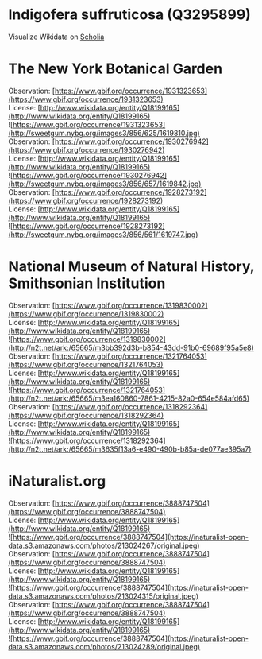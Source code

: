 
Indigofera suffruticosa (Q3295899)
==================================
  
Visualize Wikidata on [Scholia](https://scholia.toolforge.org/taxon/Q3295899)
# The New York Botanical Garden
  
Observation: [https://www.gbif.org/occurrence/1931323653](https://www.gbif.org/occurrence/1931323653)  
License: [http://www.wikidata.org/entity/Q18199165](http://www.wikidata.org/entity/Q18199165)  
![https://www.gbif.org/occurrence/1931323653](http://sweetgum.nybg.org/images3/856/625/1619810.jpg)  
Observation: [https://www.gbif.org/occurrence/1930276942](https://www.gbif.org/occurrence/1930276942)  
License: [http://www.wikidata.org/entity/Q18199165](http://www.wikidata.org/entity/Q18199165)  
![https://www.gbif.org/occurrence/1930276942](http://sweetgum.nybg.org/images3/856/657/1619842.jpg)  
Observation: [https://www.gbif.org/occurrence/1928273192](https://www.gbif.org/occurrence/1928273192)  
License: [http://www.wikidata.org/entity/Q18199165](http://www.wikidata.org/entity/Q18199165)  
![https://www.gbif.org/occurrence/1928273192](http://sweetgum.nybg.org/images3/856/561/1619747.jpg)
# National Museum of Natural History, Smithsonian Institution
  
Observation: [https://www.gbif.org/occurrence/1319830002](https://www.gbif.org/occurrence/1319830002)  
License: [http://www.wikidata.org/entity/Q18199165](http://www.wikidata.org/entity/Q18199165)  
![https://www.gbif.org/occurrence/1319830002](http://n2t.net/ark:/65665/m3bb392d3b-b854-43dd-91b0-69689f95a5e8)  
Observation: [https://www.gbif.org/occurrence/1321764053](https://www.gbif.org/occurrence/1321764053)  
License: [http://www.wikidata.org/entity/Q18199165](http://www.wikidata.org/entity/Q18199165)  
![https://www.gbif.org/occurrence/1321764053](http://n2t.net/ark:/65665/m3ea160860-7861-4215-82a0-654e584afd65)  
Observation: [https://www.gbif.org/occurrence/1318292364](https://www.gbif.org/occurrence/1318292364)  
License: [http://www.wikidata.org/entity/Q18199165](http://www.wikidata.org/entity/Q18199165)  
![https://www.gbif.org/occurrence/1318292364](http://n2t.net/ark:/65665/m3635f13a6-e490-490b-b85a-de077ae395a7)
# iNaturalist.org
  
Observation: [https://www.gbif.org/occurrence/3888747504](https://www.gbif.org/occurrence/3888747504)  
License: [http://www.wikidata.org/entity/Q18199165](http://www.wikidata.org/entity/Q18199165)  
![https://www.gbif.org/occurrence/3888747504](https://inaturalist-open-data.s3.amazonaws.com/photos/213024267/original.jpeg)  
Observation: [https://www.gbif.org/occurrence/3888747504](https://www.gbif.org/occurrence/3888747504)  
License: [http://www.wikidata.org/entity/Q18199165](http://www.wikidata.org/entity/Q18199165)  
![https://www.gbif.org/occurrence/3888747504](https://inaturalist-open-data.s3.amazonaws.com/photos/213024315/original.jpeg)  
Observation: [https://www.gbif.org/occurrence/3888747504](https://www.gbif.org/occurrence/3888747504)  
License: [http://www.wikidata.org/entity/Q18199165](http://www.wikidata.org/entity/Q18199165)  
![https://www.gbif.org/occurrence/3888747504](https://inaturalist-open-data.s3.amazonaws.com/photos/213024289/original.jpeg)